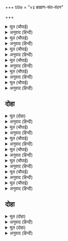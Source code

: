 +++
title = "०३ ब्राह्मण-संत-वंदन"

+++


<details><summary>मूल (चौपाई)</summary>

बंदउँ प्रथम महीसुर चरना।  
मोह जनित संसय सब हरना॥  
सुजन समाज सकल गुन खानी।  
करउँ प्रनाम सप्रेम सुबानी॥
</details>

<details><summary>अनुवाद (हिन्दी)</summary>

सर्वांत प्रथम मी ब्राह्मणांच्या चरणांना वंदन करतो. कारण ते अज्ञानामुळे उत्पन्न होणाऱ्या सर्व संशयांचे निराकरण करतात. त्यानंतर मी सर्व गुणांची खाण असलेल्या संत-समाजाला प्रेमाने व सुंदर वाणीने प्रणाम करतो.॥ २॥
</details>

<details><summary>मूल (चौपाई)</summary>

साधु चरित सुभ चरित कपासू।  
निरस बिसद गुनमय फल जासू॥  
जो सहि दुख परछिद्र दुरावा।  
बंदनीय जेहिं जग जस पावा॥
</details>

<details><summary>अनुवाद (हिन्दी)</summary>

संतांचे चरित्र हे कापसासारखे कल्याणकारक असते. कारण कापसाचे बोंड हे नीरस, स्वच्छ व गुणमय असते. तसेच संतां चेजीवन हे विषयासक्तिरहित असल्याने नीरस असते, कापूस हा पांढरा असतो, त्यासारखे संतांचे हृदयही अज्ञान व पापरूपी अंधकाराने रहित असते, म्हणून ते उजळ असते. कापसात गुण (तंतू) असतात, तसे संतांच्या हृदयात सद्गुणांचे भांडार असते, म्हणून ते गुणमय असते. (ज्याप्रमाणे कापसाचा धागा स्वतःला अर्पण करून सुईचे छिद्र झाकून टाकतो किंवा ज्याप्रमाणे कापूस हा पिंजणे, सूत कातणे आणि विणणे यांचे कष्ट सहन करून वस्त्राच्या रूपात परिणत होतो आणि दुसऱ्यांची गुह्ये झाकून टाकतो, त्याप्रमाणे) संत स्वतः दुःख सहन करून दुसऱ्यांची छिद्रे (दोष) झाकून टाकतो, त्यामुळे तो जगामध्ये वंदनीय कीर्ती प्राप्त करतो.॥ ३॥
</details>

<details><summary>मूल (चौपाई)</summary>

मुद मंगलमय संत समाजू।  
जो जग जंगम तीरथराजू॥  
राम भक्ति जहँ सुरसरि धारा।  
सरसइ ब्रह्म बिचार प्रचारा॥
</details>

<details><summary>अनुवाद (हिन्दी)</summary>

संतांचासमुदाय हा आनंदमय आणि कल्याणमय होय. तो जगातील चालता-फिरता तीर्थराज प्रयागच होय. कारण तेथे राम-भक्तिरूपी गंगेचा प्रवाह आणि ब्रह्मविचाराच्या प्रचाराची सरस्वती असते.॥ ४॥
</details>

<details><summary>मूल (चौपाई)</summary>

बिधि निषेधमय कलिमल हरनी।  
करम कथा रबिनंदनि बरनी॥  
हरि हर कथा बिराजति बेनी।  
सुनत सकल मुद मंगल देनी॥
</details>

<details><summary>अनुवाद (हिन्दी)</summary>

तसेच तेथे विधि-निषेधरूपी कर्मांची कहाणी हि कलियुगातील पापांचे हरण करणारी यमुना नदी असते आणि हरिहरांच्या कथा त्रिवेणी रूपाने शोभत असतात. ज्या ऐकताच संपूर्ण आनंद देऊन कल्याण करणाऱ्या असतात.॥ ५॥
</details>

<details><summary>मूल (चौपाई)</summary>

बटु बिस्वास अचल निज धरमा।  
तीरथराज समाज सुकरमा॥  
सबहि सुलभ सब दिन सब देसा।  
सेवत सादर समन कलेसा॥
</details>

<details><summary>अनुवाद (हिन्दी)</summary>

(त्या संत-समाजरूपी तीर्थराज प्रयागावर) आपल्या धर्मावरील अढळ विश्वासरूप अक्षय वट आहे आणि शुभ-कर्मे हाच त्या तीर्थराजाचा परिवार होय. तो सर्व देशांमध्ये आणि सर्व काळांमध्ये सर्वांना सहज प्राप्त होऊ शकतो. त्याचे आदराने सेवन केल्यास तो सर्व क्लेशांचा नाश करणारा आहे.॥ ६॥
</details>

<details><summary>मूल (चौपाई)</summary>

अकथ अलौकिक तीरथराऊ।  
देइ सद्य फल प्रगट प्रभाऊ॥
</details>

<details><summary>अनुवाद (हिन्दी)</summary>

तो तीर्थराज हा अलौकिक आणि अवर्णनीय असून, तत्काळ फळ देणारा आहे. हा त्याचा प्रभाव प्रत्यक्ष दिसतो.॥ ७॥
</details>

## दोहा


<details><summary>मूल (दोहा)</summary>

सुनि समुझहिं जन मुदित मन मज्जहिं अति अनुराग।  
लहहिं चारि फल अछत तनु साधु समाज प्रयाग॥ २॥
</details>

<details><summary>अनुवाद (हिन्दी)</summary>

जी माणसे या संत-समाजरूपी तीर्थराजाचा प्रभाव आनंदित मनानेऐकून व समजून घेतात, तसेच त्यात प्रेमाने मग्न होतात, ते या मनुष्य देहात असतानाच धर्म, अर्थ, काम, मोक्ष—हे चारही पुरुषार्थ प्राप्त करतात.॥ २॥
</details>

<details><summary>मूल (चौपाई)</summary>

मज्जन फल पेखिअ ततकाला।  
काक होहिं पिक बकउ मराला॥  
सुनि आचरज करै जनि कोई।  
सतसंगति महिमा नहिं गोई॥
</details>

<details><summary>अनुवाद (हिन्दी)</summary>

या तीर्थराजातील स्नानाचे तत्काळ फळ म्हणजे त्यायोगे कावळे कोकीळ बनतात आणि बगळे हंस बनतात. हे ऐकून कोणीही आश्चर्य करू नये; कारण सत्संगतीची महती कधी लपून रहात नाही.॥ १॥
</details>

<details><summary>मूल (चौपाई)</summary>

बालमीक नारद घट जोनी।  
निजनिजमुखनिकहीनिज होनी॥  
जलचर थलचर नभचर नाना।  
जे जड़ चेतन जीव जहाना॥
</details>

<details><summary>अनुवाद (हिन्दी)</summary>

(याला पुरावा म्हणजे स्वतः) वाल्मीकी, नारद आणि अगस्त्य यांनी स्वतःच्या मुखाने आपला जीवन-वृत्तांत सांगितलेला आहे. या जगात जे जलचर, स्थलचर, गगनचर तसेच नाना प्रकारचे जड-चेतन असे जीव आहेत,॥ २॥
</details>

<details><summary>मूल (चौपाई)</summary>

मति कीरति गति भूति भलाई।  
जब जेहिं जतन जहाँ जेहिं पाई॥  
सो जानब सतसंग प्रभाऊ।  
लोकहुँ बेद न आन उपाऊ॥
</details>

<details><summary>अनुवाद (हिन्दी)</summary>

त्यांपैकी ज्यांनी, ज्या वेळी, जेथे, ज्या प्रयत्नाने, बुद्धी, कीर्ती, सद्गती, विभूती (ऐश्वर्य) आणि मोठेपणा मिळविला आहे, तो सर्वच सत्संगाचा प्रभाव समजला पाहिजे. वेदांमध्ये आणि या लोकामध्ये हे सर्व प्राप्त होण्यासाठी सत्संगाशिवाय दुसरा कोणताही उपाय सापडत नाही.॥ ३॥
</details>

<details><summary>मूल (चौपाई)</summary>

बिनु सतसंग बिबेक न होई।  
राम कृपा बिनु सुलभ न सोई॥  
सतसंगत मुद मंगल मूला।  
सोइ फल सिधि सब साधन फूला॥
</details>

<details><summary>अनुवाद (हिन्दी)</summary>

सत्संगाशिवाय विवेक येत नाही आणि श्रीरामांच्या कृपेशिवाय सत्संग सहजपणे मिळत नाही. सत्संगती हि आनंद आणि कल्याणाचे मूळ आहे. सत्संगाची प्राप्ती हेच फळ असून सर्व साधने हि फुले होत.॥ ४॥
</details>

<details><summary>मूल (चौपाई)</summary>

सठ सुधरहिं सतसंगति पाई।  
पारस परस कुधात सुहाई॥  
बिधि बस सुजन कुसंगत परहीं।  
फनि मनि सम निज गुन अनुसरहीं॥
</details>

<details><summary>अनुवाद (हिन्दी)</summary>

ज्याप्रमाणे परिसाच्या स्पर्शाने लोखंड हे सुंदर सोने बनते, त्याप्रमाणे दुष्ट लोकही सत्संगती मिळाल्यावर सुधारतात. दैवयोगाने जर कधी सज्जन मनुष्य वाईट संगतीत पडले तर तेथेही ते सर्पाच्या मण्याप्रमाणे आपल्या गुणांचेच अनुसरण करतात. (अर्थात् ज्याप्रमाणे सापाची संगत असूनही मणी त्याचे विष घेत नाही आणि तो आपला सहज गुण असलेला प्रकाश सोडत नाही, त्याप्रमाणे साधू पुरुष दुष्टांच्या संगतीत राहूनही दुसऱ्यांना प्रेम देतात. त्यांच्यावर दुष्टांचा कोणताही दुष्परिणाम होत नाही.)॥ ५॥
</details>

<details><summary>मूल (चौपाई)</summary>

बिधि हरि हर कबि कोबिद बानी।  
कहत साधु महिमा सकुचानी॥  
सो मो सन कहि जात न कैसें।  
साक बनिक मनि गुन गन जैसें॥
</details>

<details><summary>अनुवाद (हिन्दी)</summary>

ब्रह्मदेव, विष्णू, शिव, कवी व पंडित यांची वाणीसुद्धा संत-महिमा गाताना कुंठित होते, मग मला त्या संतांच्या महिम्याचे वर्णन कसे करता येणार? भाजीपाला विकणारा रत्नांच्या गुणांचे वर्णन काय करणार?॥ ६॥
</details>

## दोहा


<details><summary>मूल (दोहा)</summary>

बंदउँ संत समान चित हित अनहित नहिं कोइ।  
अंजलि गत सुभ सुमन जिमि सम सुगंध कर दोइ॥ ३ (क)॥
</details>

<details><summary>अनुवाद (हिन्दी)</summary>

ज्यांच्या मनात समता असते, ज्यांचा कोणी मित्र नसतो, की शत्रू नसतो, त्या संतांना मी प्रणाम करतो. ओंजळीत ठेवलेली फुले (ज्या हाताने फुले तोडली आणि ज्या हातात ती ठेवली त्या) दोन्हीही हातांना सारखीच सुगंधित करतात. (त्याप्रमाणेच संत हे शत्रू व मित्र दोघांचेही सारखेच कल्याण करतात.)॥ ३(क)॥
</details>

<details><summary>मूल (दोहा)</summary>

संत सरल चित जगत हित जानि सुभाउ सनेहु।  
बालबिनय सुनि करि कृपा राम चरन रति देहु॥ ३(ख)॥
</details>

<details><summary>अनुवाद (हिन्दी)</summary>

संत हे सरळ मनाचे आणि जगाचे हित करणारे असतात, त्यांचा हा स्वभाव व स्नेह जाणून मी त्यांना प्रार्थना करतो की, मज बालकाची प्रार्थना ऐकून व कृपा करून त्यांनी श्रीरामांच्या चरणी मला प्रेम द्यावे.॥ ३(ख)॥
</details>
